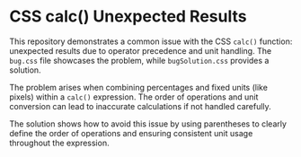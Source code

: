 # CSS calc() Unexpected Results
This repository demonstrates a common issue with the CSS `calc()` function: unexpected results due to operator precedence and unit handling.  The `bug.css` file showcases the problem, while `bugSolution.css` provides a solution.

The problem arises when combining percentages and fixed units (like pixels) within a `calc()` expression. The order of operations and unit conversion can lead to inaccurate calculations if not handled carefully.

The solution shows how to avoid this issue by using parentheses to clearly define the order of operations and ensuring consistent unit usage throughout the expression.